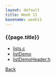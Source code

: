 ```yaml
---
layout: default
title: Week 11
basename: week11
---
```

### {{page.title}}

* [lists.c](lists.html)
* [listDemo](listDemo.html)
* [listDemoHeader.h](listDemoHeader.html)

[Back](../)
